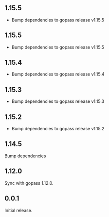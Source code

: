 ## 1.15.5

- Bump dependencies to gopass release v1.15.5

## 1.15.5

- Bump dependencies to gopass release v1.15.5

## 1.15.4

- Bump dependencies to gopass release v1.15.4

## 1.15.3

- Bump dependencies to gopass release v1.15.3

## 1.15.2
- Bump dependencies to gopass release v1.15.2

## 1.14.5

Bump dependencies

## 1.12.0

Sync with gopass 1.12.0.

## 0.0.1

Initial release.

